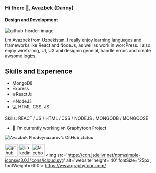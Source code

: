 ### Hi there 👋, Avazbek (Danny)

#### Design and Development

![github-header-image](https://github.com/Avazbek-Khudoynazarov/Avazbek-Khudoynazarov/assets/121384262/0e650362-4227-4d35-ae68-0ebadc49d8ab)

I,m Avazbek from Uzbekistan, I really enjoy learning languages and frameworks like React and NodeJs, as well as work in wordPress. I also enjoy wireframig, UI, UX and designin general, handle errors and create awsome logics.

## Skills and Experience

- MongoDB
- Express
- ❄️ReactJs
- 🔥NodeJS
- 💻 HTML, CSS, JS

Skills: REACT / JS / HTML / CSS / NODEJS / MONGODB / MONGOOSE

- 🔭 I’m currently working on Graphytoon Project

![Avazbek Khudoynazarov's GitHub status](https://github.com/Avazbek-Khudoynazarov)

[<img src='https://cdn.jsdelivr.net/npm/simple-icons@3.0.1/icons/github.svg' alt='github' height='40' color='white' >](https://github.com/Avazbek-Khudoynazarov) <img src='https://cdn.jsdelivr.net/npm/simple-icons@3.0.1/icons/linkedin.svg' alt='linkedin' height='40' color='white' > <img src='https://cdn.jsdelivr.net/npm/simple-icons@3.0.1/icons/facebook.svg' alt='facebook' height='40' color='white'> <img src='https://cdn.jsdelivr.net/npm/simple-icons@3.0.1/icons/icloud.svg' alt='website' height='40' fontSize='25px', fontWeight='600'> https://www.graphytoon.com/
